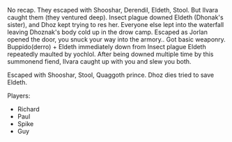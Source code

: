 No recap. They escaped with Shooshar, Derendil, Eldeth, Stool.
But Ilvara caught them (they ventured deep). Insect plague downed Eldeth (Dhonak's sister), and Dhoz kept trying to res her. Everyone else lept into the waterfall leaving Dhoznak's body cold up in the drow camp.
Escaped as Jorlan opened the door, you snuck your way into the armory..
Got basic weaponry.
Buppido(derro) + Eldeth immediately down from Insect plague
Eldeth repeatedly maulted by yochlol.
After being downed multiple time by this summonend fiend, Ilvara caught up with you and slew you both.

Escaped with Shooshar, Stool, Quaggoth prince.
Dhoz dies tried to save Eldeth.

Players:
- Richard
- Paul
- Spike
- Guy